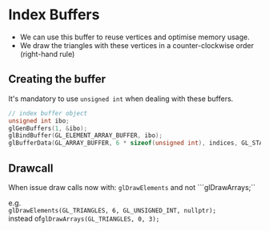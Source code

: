 # Index Buffers

* We can use this buffer to reuse vertices and optimise memory usage.
* We draw the triangles with these vertices in a counter-clockwise order (right-hand rule)

## Creating the buffer

It's mandatory to use ```unsigned int``` when dealing with these buffers.

```cpp
// index buffer object
unsigned int ibo;
glGenBuffers(1, &ibo);
glBindBuffer(GL_ELEMENT_ARRAY_BUFFER, ibo);
glBufferData(GL_ARRAY_BUFFER, 6 * sizeof(unsigned int), indices, GL_STATIC_DRAW);
```

## Drawcall

When issue draw calls now with: ```glDrawElements```
and not ```glDrawArrays;``

e.g.  
```glDrawElements(GL_TRIANGLES, 6, GL_UNSIGNED_INT, nullptr);```  
instead of```glDrawArrays(GL_TRIANGLES, 0, 3);```  
